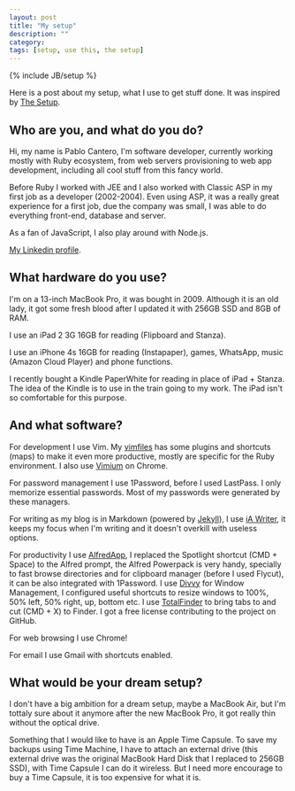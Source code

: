 ```yaml
---
layout: post
title: "My setup"
description: ""
category: 
tags: [setup, use this, the setup]
---
```

{% include JB/setup %}


Here is a post about my setup, what I use to get stuff done. It was inspired by [The Setup](http://usesthis.com/).

## Who are you, and what do you do?

Hi, my name is Pablo Cantero, I'm software developer, currently working mostly with Ruby ecosystem, from web servers provisioning to web app development, including all cool stuff from this fancy world.

Before Ruby I worked with JEE and I also worked with Classic ASP in my first job as a developer (2002-2004). Even using ASP, it was a really great experience for a first job, due the company was small, I was able to do everything front-end, database and server.

As a fan of JavaScript, I also play around with Node.js.

[My Linkedin profile](http://br.linkedin.com/in/pablocantero/).

## What hardware do you use?

I'm on a 13-inch MacBook Pro, it was bought in 2009. Although it is an old lady, it got some fresh blood after I updated it with 256GB SSD and 8GB of RAM.

I use an iPad 2 3G 16GB for reading (Flipboard and Stanza).

I use an iPhone 4s 16GB for reading (Instapaper), games, WhatsApp, music (Amazon Cloud Player) and phone functions.

I recently bought a Kindle PaperWhite for reading in place of iPad + Stanza. The idea of the Kindle is to use in the train going to my work. The iPad isn't so comfortable for this purpose.

## And what software?

For development I use Vim. My [vimfiles](https://github.com/phstc/vimfiles) has some plugins and shortcuts (maps) to make it even more productive, mostly are specific for the Ruby environment. I also use [Vimium](https://chrome.google.com/webstore/detail/vimium/dbepggeogbaibhgnhhndojpepiihcmeb) on Chrome.

For password management I use 1Password, before I used LastPass.   I only memorize essential passwords. Most of my passwords were generated by these managers.

For writing as my blog is in Markdown (powered by [Jekyll](https://github.com/mojombo/jekyll)), I use [iA Writer](http://www.iawriter.com/), it keeps my focus when I'm writing and it doesn't overkill with useless options.

For productivity I use [AlfredApp](alfredapp.com), I replaced the Spotlight shortcut (CMD + Space) to the Alfred prompt, the Alfred Powerpack is very handy, specially to fast browse directories and for clipboard manager (before I used Flycut), it can be also integrated with 1Password. I use [Divvy](http://mizage.com/divvy/) for Window Management, I configured useful shortcuts to resize windows to 100%, 50% left, 50% right, up, bottom etc. I use [TotalFinder](http://totalfinder.binaryage.com/) to bring tabs to and cut (CMD + X) to Finder. I got a free license contributing to the project on GitHub.

For web browsing I use Chrome!

For email I use Gmail with shortcuts enabled.

## What would be your dream setup?

I don't have a big ambition for a dream setup, maybe a MacBook Air, but I'm tottaly sure about it anymore after the new MacBook Pro, it got really thin without the optical drive. 

Something that I would like to have is an Apple Time Capsule. To save my backups using Time Machine, I have to attach an external drive (this external drive was the original MacBook Hard Disk that I replaced to 256GB SSD), with Time Capsule I can do it wireless. But I need more encourage to buy a Time Capsule, it is too expensive for what it is.